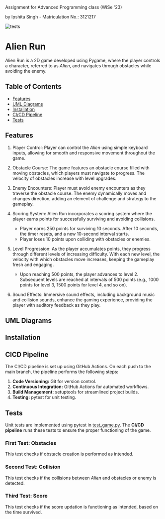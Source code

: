 Assignment for Advanced Programming class (WiSe '23) 

by Ipshita Singh - Matriculation No.: 3121217

![tests](https://github.com/IpshitaSingh/Alien-Run/workflows/tests/badge.svg)

# Alien Run

Alien Run is a 2D game developed using Pygame, where the player controls a character, referred to as _Alien_, and navigates through obstacles while avoiding the enemy.

## Table of Contents

- [Features](#features)
- [UML Diagrams](#uml-diagrams)
- [Installation](#installation)
- [CI/CD Pipeline](#cicd-pipline)
- [Tests](#tests)

## Features

1. Player Control: Player can control the _Alien_ using simple keyboard inputs, allowing for smooth and responsive movement throughout the game.

2. Obstacle Course: The game features an obstacle course filled with moving obstacles, which players must navigate to progress. The velocity of obstacles increase with level upgrades.

3. Enemy Encounters: Player must avoid enemy encounters as they traverse the obstacle course. The enemy dynamically moves and changes direction, adding an element of challenge and strategy to the gameplay.

4. Scoring System: Alien Run incorporates a scoring system where the player earns points for successfully surviving and avoiding collisions.
     - Player earns 250 points for surviving 10 seconds. After 10 seconds, the timer resets, and a new 10-second interval starts. 
     - Player loses 10 points upon colliding with obstacles or enemies.

5. Level Progression: As the player accumulates points, they progress through different levels of increasing difficulty. With each new level, the velocity with which obstacles move increases, keeping the gameplay fresh and engaging.
    - Upon reaching 500 points, the player advances to level 2. Subsequent levels are reached at intervals of 500 points (e.g., 1000 points for level 3, 1500 points for level 4, and so on).

6. Sound Effects: Immersive sound effects, including background music and collision sounds, enhance the gaming experience, providing the player with auditory feedback as they play.

## UML Diagrams

## Installation

## CICD Pipeline
The CI/CD pipeline is set up using GitHub Actions. On each push to the main branch, the pipeline performs the following steps:

1. **Code Versioning:** Git for version control.
2. **Continuous Integration:** GitHub Actions for automated workflows.
3. **Build Management:** setuptools for streamlined project builds.
4. **Testing:** pytest for unit testing.

## Tests
Unit tests are implemented using pytest in [test_game.py](https://github.com/IpshitaSingh/Alien-Run/blob/main/test_game.py). The **CI/CD pipeline** runs these tests to ensure the proper functioning of the game.
### First Test: Obstacles
This test checks if obstacle creation is performed as intended.
### Second Test: Collision
This test checks if the collisions between _Alien_ and obstacles or enemy is detected.
### Third Test: Score
This test checks if the score updation is functioning as intended, based on the time survived.
